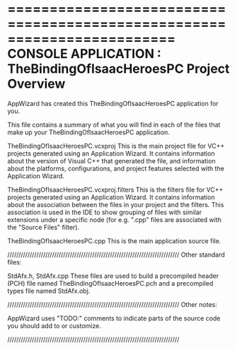 ========================================================================
    CONSOLE APPLICATION : TheBindingOfIsaacHeroesPC Project Overview
========================================================================

AppWizard has created this TheBindingOfIsaacHeroesPC application for you.

This file contains a summary of what you will find in each of the files that
make up your TheBindingOfIsaacHeroesPC application.


TheBindingOfIsaacHeroesPC.vcxproj
    This is the main project file for VC++ projects generated using an Application Wizard.
    It contains information about the version of Visual C++ that generated the file, and
    information about the platforms, configurations, and project features selected with the
    Application Wizard.

TheBindingOfIsaacHeroesPC.vcxproj.filters
    This is the filters file for VC++ projects generated using an Application Wizard. 
    It contains information about the association between the files in your project 
    and the filters. This association is used in the IDE to show grouping of files with
    similar extensions under a specific node (for e.g. ".cpp" files are associated with the
    "Source Files" filter).

TheBindingOfIsaacHeroesPC.cpp
    This is the main application source file.

/////////////////////////////////////////////////////////////////////////////
Other standard files:

StdAfx.h, StdAfx.cpp
    These files are used to build a precompiled header (PCH) file
    named TheBindingOfIsaacHeroesPC.pch and a precompiled types file named StdAfx.obj.

/////////////////////////////////////////////////////////////////////////////
Other notes:

AppWizard uses "TODO:" comments to indicate parts of the source code you
should add to or customize.

/////////////////////////////////////////////////////////////////////////////
